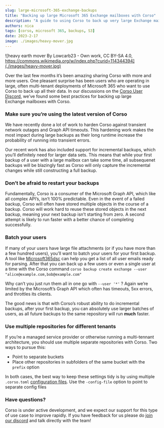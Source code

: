 ```yaml
---
slug: large-microsoft-365-exchange-backups
title: "Backing up large Microsoft 365 Exchange mailboxes with Corso"
description: "A guide to using Corso to back up very large Exchange mailboxes in Microsoft 365"
authors: nica
tags: [corso, microsoft 365, backups, S3]
date: 2023-2-17
image: ./images/heavy-mover.jpg
---
```


![heavy earth mover By Lowcarb23 - Own work, CC BY-SA 4.0, https://commons.wikimedia.org/w/index.php?curid=114344394](./images/heavy-mover.jpg)

Over the last few months it’s been amazing sharing Corso with more and more users. One pleasant surprise has been users
who are operating in large, often multi-tenant deployments of Microsoft 365 who want to use Corso to back up all their
data. In our discussions on the [Corso User Discord](https://discord.gg/63DTTSnuhT), we’ve found some best practices for
backing up large Exchange mailboxes with Corso.

<!-- truncate -->

### Make sure you’re using the latest version of Corso

We have recently done a lot of work  to harden Corso against transient network outages and Graph API timeouts. This
hardening work makes the most impact during large backups as their long runtime increase the probability of running
into transient errors.

Our recent work has also included support for incremental backups, which you’ll definitely need for larger data sets.
This means that while your first backup of a user with a large mailbox can take some time, all subsequenet backups
will be blazingly fast as Corso will only capture the incremental changes while still constructing a full backup.

### Don’t be afraid to restart your backups

Fundamentally, Corso is a consumer of the Microsoft Graph API, which like all complex API’s, isn’t 100% predictable.
Even in the event of a failed backup, Corso will often have stored multiple objects in the course of a backup. Corso
will work hard to reuse these stored objects in the next backup, meaning your next backup isn’t starting from
zero. A second attempt is likely to run faster with a better chance of completing successfully.

### Batch your users

If many of your users have large file attachments (or if you have more than a few hundred users), you’ll want to batch
your users for your first backup. A tool like [Microsoft365dsc](https://microsoft365dsc.com/) can help you get a list
of all user emails ready for parsing. After that you can back up a few users or even a single user at a time with the
Corso command `corso backup create exchange --user "alice@example.com,bob@example.com"`

Why can’t you just run them all in one go with `--user '*'` ? Again we’re limited by the Microsoft’s Graph API which
often has timeouts, 5xx errors, and throttles its clients.

The good news is that with Corso’s robust ability to do incremental backups, after your first backup, you can
absolutely use larger batches of users, as all future backups to the same repository will run **much** faster.

### Use multiple repositories for different tenants

If you’re a managed service provider or otherwise running a multi-tennant architecture, you should use multiple separate
repositories with Corso. Two ways to pursue this:

- Point to separate buckets
- Place other repositories in subfolders of the same bucket with the `prefix` option

In both cases, the best way to keep these settings tidy is by using multiple `.corso.toml`
[configuration files](../../docs/setup/configuration/#configuration-file). Use the
`-config-file` option to point to separate config files

### Have questions?

Corso is under active development, and we expect our support for this type of use case to improve rapidly.
If you have feedback for us please do [join our discord](https://discord.gg/63DTTSnuhT) and talk directly with the team!
